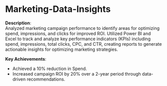 # Marketing-Data-Insights
**Description**:  
Analyzed marketing campaign performance to identify areas for optimizing spend, impressions, and clicks for improved ROI. Utilized Power BI and Excel to track and analyze key performance indicators (KPIs) including spend, impressions, total clicks, CPC, and CTR, creating reports to generate actionable insights for optimizing marketing strategies.

**Key Achievements**:
- Achieved a 10% reduction in Spend.
- Increased campaign ROI by 20% over a 2-year period through data-driven recommendations.
